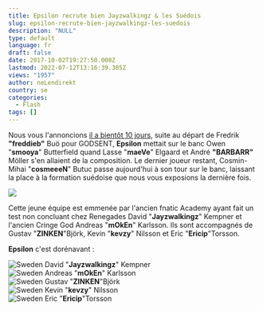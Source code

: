 ```yaml
---
title: Epsilon recrute bien Jayzwalkingz & les Suédois
slug: epsilon-recrute-bien-jayzwalkingz-les-suedois
description: "NULL"
type: default
language: fr
draft: false
date: 2017-10-02T19:27:50.000Z
lastmod: 2022-07-12T13:16:39.305Z
views: "1957"
author: neLendirekt
country: se
categories:
  - Flash
tags: []
---
```

Nous vous l'annoncions [il a bientôt 10 jours](https://flickshot.fr/fr/barbarr-maeve-smooya-quittent-epsilon/&59c2d2856504a), suite au départ de Fredrik **"freddieb"** Buö pour GODSENT, **Epsilon** mettait sur le banc Owen "**smooya**" Butterfield quand Lasse "**maeVe**" Elgaard et André **"BARBARR"** Möller s'en allaient de la composition. Le dernier joueur restant, Cosmin-Mihai "**cosmeeeN**" Butuc passe aujourd'hui à son tour sur le banc, laissant la place à la formation suédoise que nous vous exposions la dernière fois. 

![](/images/articles/59d28ff577cf3/images/NKnSLg4eB2pLBjY2AmdbkejuSdmqZHg0rdveMXkO.jpeg)

Cette jeune équipe est emmenée par l'ancien fnatic Academy ayant fait un test non concluant chez Renegades David "**Jayzwalkingz**" Kempner et l'ancien Cringe God Andreas "**mOkEn**" Karlsson. Ils sont accompagnés de Gustav "**ZINKEN**"Björk, Kevin "**kevzy**" Nilsson et Eric "**Ericip**"Torsson.

**Epsilon** c'est dorénavant :

![Sweden](/images/countries/se.svg)⁠ David "**Jayzwalkingz**" Kempner  
![Sweden](/images/countries/se.svg)⁠ Andreas "**mOkEn**" Karlsson  
![Sweden](/images/countries/se.svg)⁠ Gustav "**ZINKEN**"Björk  
![Sweden](/images/countries/se.svg)⁠ Kevin "**kevzy**" Nilsson  
![Sweden](/images/countries/se.svg)⁠ Eric "**Ericip**"Torsson
